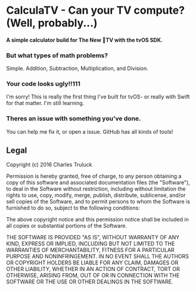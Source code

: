 # CalculaTV - Can your TV compute? (Well, probably...)
#### A simple calculator build for The New TV with the tvOS SDK.


### But what types of math problems?
Simple.
Addition, Subtraction, Multiplication, and Division.

### Your code looks ugly!!111
I'm sorry! This is really the first thing I've built for tvOS- or really with Swift for that matter. I'm still learning.

### Theres an issue with something you've done.
You can help me fix it, or open a issue. GitHub has all kinds of tools!

## Legal
Copyright (c) 2016 Charles Truluck

Permission is hereby granted, free of charge, to any person obtaining a copy of this software and associated documentation files (the "Software"), to deal in the Software without restriction, including without limitation the rights to use, copy, modify, merge, publish, distribute, sublicense, and/or sell copies of the Software, and to permit persons to whom the Software is furnished to do so, subject to the following conditions:

The above copyright notice and this permission notice shall be included in all copies or substantial portions of the Software.

THE SOFTWARE IS PROVIDED "AS IS", WITHOUT WARRANTY OF ANY KIND, EXPRESS OR IMPLIED, INCLUDING BUT NOT LIMITED TO THE WARRANTIES OF MERCHANTABILITY, FITNESS FOR A PARTICULAR PURPOSE AND NONINFRINGEMENT. IN NO EVENT SHALL THE AUTHORS OR COPYRIGHT HOLDERS BE LIABLE FOR ANY CLAIM, DAMAGES OR OTHER LIABILITY, WHETHER IN AN ACTION OF CONTRACT, TORT OR OTHERWISE, ARISING FROM, OUT OF OR IN CONNECTION WITH THE SOFTWARE OR THE USE OR OTHER DEALINGS IN THE SOFTWARE.
